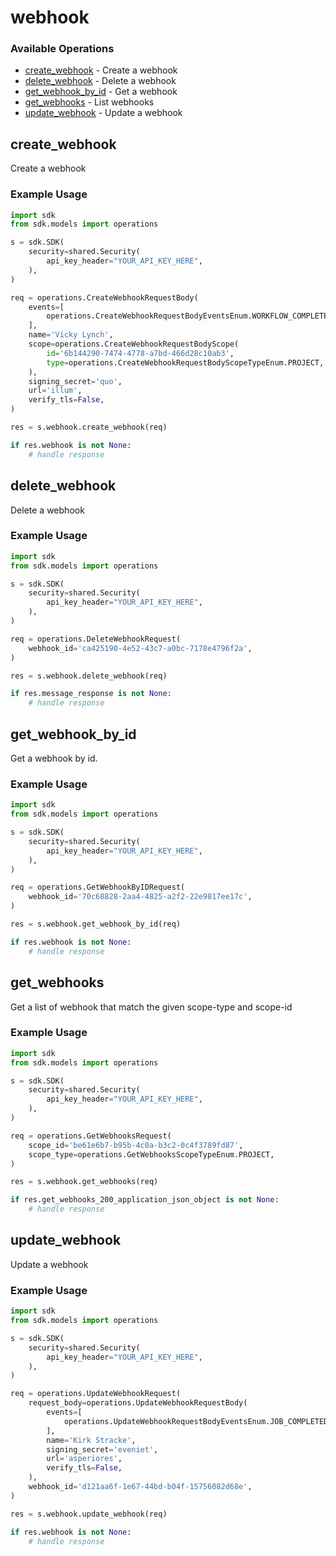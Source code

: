 # webhook

### Available Operations

* [create_webhook](#create_webhook) - Create a webhook
* [delete_webhook](#delete_webhook) - Delete a webhook
* [get_webhook_by_id](#get_webhook_by_id) - Get a webhook
* [get_webhooks](#get_webhooks) - List webhooks
* [update_webhook](#update_webhook) - Update a webhook

## create_webhook

Create a webhook

### Example Usage

```python
import sdk
from sdk.models import operations

s = sdk.SDK(
    security=shared.Security(
        api_key_header="YOUR_API_KEY_HERE",
    ),
)

req = operations.CreateWebhookRequestBody(
    events=[
        operations.CreateWebhookRequestBodyEventsEnum.WORKFLOW_COMPLETED,
    ],
    name='Vicky Lynch',
    scope=operations.CreateWebhookRequestBodyScope(
        id='6b144290-7474-4778-a7bd-466d28c10ab3',
        type=operations.CreateWebhookRequestBodyScopeTypeEnum.PROJECT,
    ),
    signing_secret='quo',
    url='illum',
    verify_tls=False,
)

res = s.webhook.create_webhook(req)

if res.webhook is not None:
    # handle response
```

## delete_webhook

Delete a webhook

### Example Usage

```python
import sdk
from sdk.models import operations

s = sdk.SDK(
    security=shared.Security(
        api_key_header="YOUR_API_KEY_HERE",
    ),
)

req = operations.DeleteWebhookRequest(
    webhook_id='ca425190-4e52-43c7-a0bc-7178e4796f2a',
)

res = s.webhook.delete_webhook(req)

if res.message_response is not None:
    # handle response
```

## get_webhook_by_id

Get a webhook by id.

### Example Usage

```python
import sdk
from sdk.models import operations

s = sdk.SDK(
    security=shared.Security(
        api_key_header="YOUR_API_KEY_HERE",
    ),
)

req = operations.GetWebhookByIDRequest(
    webhook_id='70c68828-2aa4-4825-a2f2-22e9817ee17c',
)

res = s.webhook.get_webhook_by_id(req)

if res.webhook is not None:
    # handle response
```

## get_webhooks

Get a list of webhook that match the given scope-type and scope-id

### Example Usage

```python
import sdk
from sdk.models import operations

s = sdk.SDK(
    security=shared.Security(
        api_key_header="YOUR_API_KEY_HERE",
    ),
)

req = operations.GetWebhooksRequest(
    scope_id='be61e6b7-b95b-4c0a-b3c2-0c4f3789fd87',
    scope_type=operations.GetWebhooksScopeTypeEnum.PROJECT,
)

res = s.webhook.get_webhooks(req)

if res.get_webhooks_200_application_json_object is not None:
    # handle response
```

## update_webhook

Update a webhook

### Example Usage

```python
import sdk
from sdk.models import operations

s = sdk.SDK(
    security=shared.Security(
        api_key_header="YOUR_API_KEY_HERE",
    ),
)

req = operations.UpdateWebhookRequest(
    request_body=operations.UpdateWebhookRequestBody(
        events=[
            operations.UpdateWebhookRequestBodyEventsEnum.JOB_COMPLETED,
        ],
        name='Kirk Stracke',
        signing_secret='eveniet',
        url='asperiores',
        verify_tls=False,
    ),
    webhook_id='d121aa6f-1e67-44bd-b04f-15756082d68e',
)

res = s.webhook.update_webhook(req)

if res.webhook is not None:
    # handle response
```
